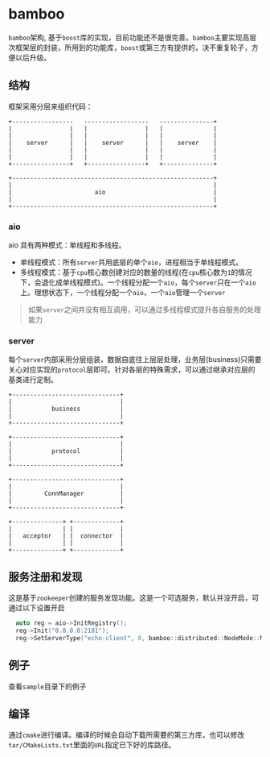 # bamboo

`bamboo`架构, 基于`boost`库的实现，目前功能还不是很完善。`bamboo`主要实现高层次框架层的封装，所用到的功能库，`boost`或第三方有提供的，决不重复轮子，方便以后升级。

## 结构

框架采用分层来组织代码：
```
+-----------------   ------------------   ---------------+
|                |   |                |   |              |
|                |   |                |   |              |
|    server      |   |    server      |   |    server    |
|                |   |                |   |              |
|                |   |                |   |              |
+----------------+   +----------------+   +--------------+

+--------------------------------------------------------+
|                                                        |
|                       aio                              |
|                                                        |
+--------------------------------------------------------+

```

### aio

aio 具有两种模式：单线程和多线程。

* 单线程模式：所有`server`共用底层的单个`aio`，进程相当于单线程模式。
* 多线程模式：基于`cpu`核心数创建对应的数量的线程(在`cpu`核心数为`1`的情况下，会退化成单线程模式)。一个线程分配一个`aio`，每个`server`只在一个`aio`上。理想状态下，一个线程分配一个`aio`，一个`aio`管理一个`server`

> 如果`server`之间并没有相互调用，可以通过多线程模式提升各自服务的处理能力

### server

每个`server`内部采用分层组装，数据自底往上层层处理，业务层(business)只需要关心对应实现的`protocol`层即可。针对各层的特殊需求，可以通过继承对应层的基类进行定制。

```
+------------------------------+
|                              |
|           business           |
|                              |
+------------------------------+

+------------------------------+
|                              |
|           protocol           |
|                              |
+------------------------------+

+------------------------------+
|                              |
|         ConnManager          |
|                              |
+------------------------------+

+--------------+ +-------------+
|              | |             |
|   acceptor   | |  connector  |
|              | |             |
+--------------+ +-------------+
```

## 服务注册和发现

这是基于`zookeeper`创建的服务发现功能。这是一个可选服务，默认并没开启，可通过以下设置开启
```c++
  auto reg = aio->InitRegistry();
  reg->Init("0.0.0.0:2181");
  reg->SetServerType("echo-client", 0, bamboo::distributed::NodeMode::MASTER_MASTER);
```

## 例子

查看`sample`目录下的例子

## 编译

通过`cmake`进行编译。编译的时候会自动下载所需要的第三方库，也可以修改`tar/CMakeLists.txt`里面的`URL`指定已下好的库路径。
